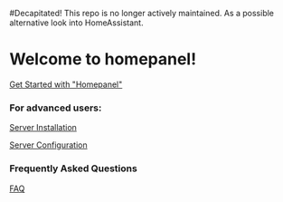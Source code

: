 #Decapitated!
This repo is no longer actively maintained. As a possible alternative look into HomeAssistant.

# Welcome to homepanel!
[Get Started with "Homepanel"](https://github.com/bl44ck/homepanel/wiki/Getting-Started)

### For advanced users:

[Server Installation](https://github.com/bl44ck/homepanel/wiki/Server-Installation)

[Server Configuration](https://github.com/bl44ck/homepanel/wiki/Server-Configuration)

### Frequently Asked Questions

[FAQ](https://github.com/bl44ck/homepanel/wiki/FAQ)
